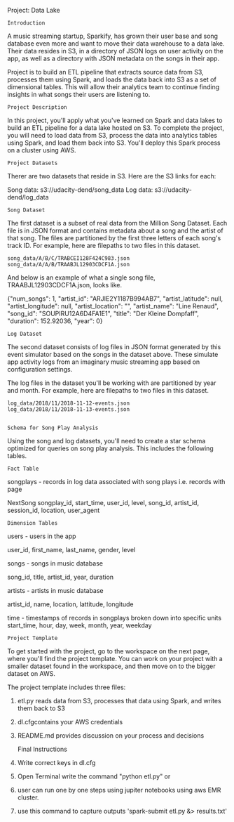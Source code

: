 Project: Data Lake
    
    Introduction
    
   A music streaming startup, Sparkify, has grown their user base and song database even more and want to move their data warehouse to a data lake. Their data resides in S3, in a directory of JSON logs on user activity on the app, as well as a directory with JSON metadata on the songs in their app.

Project is to build an ETL pipeline that extracts source data from S3, processes them using Spark, and loads the data back into S3 as a set of dimensional tables. This will allow their analytics team to continue finding insights in what songs their users are listening to.

    Project Description

In this project, you'll apply what you've learned on Spark and data lakes to build an ETL pipeline for a data lake hosted on S3. To complete the project, you will need to load data from S3, process the data into analytics tables using Spark, and load them back into S3. You'll deploy this Spark process on a cluster using AWS.

    Project Datasets

Therer are two datasets that reside in S3. Here are the S3 links for each:

Song data: s3://udacity-dend/song_data
Log data: s3://udacity-dend/log_data

    Song Dataset

The first dataset is a subset of real data from the Million Song Dataset. Each file is in JSON format and contains metadata about a song and the artist of that song. The files are partitioned by the first three letters of each song's track ID. For example, here are filepaths to two files in this dataset.

    song_data/A/B/C/TRABCEI128F424C983.json
    song_data/A/A/B/TRAABJL12903CDCF1A.json

And below is an example of what a single song file, TRAABJL12903CDCF1A.json, looks like.

{"num_songs": 1, "artist_id": "ARJIE2Y1187B994AB7", "artist_latitude": null, "artist_longitude": null, "artist_location": "", "artist_name": "Line Renaud", "song_id": "SOUPIRU12A6D4FA1E1", "title": "Der Kleine Dompfaff", "duration": 152.92036, "year": 0}

    Log Dataset


The second dataset consists of log files in JSON format generated by this event simulator based on the songs in the dataset above. These simulate app activity logs from an imaginary music streaming app based on configuration settings.

The log files in the dataset you'll be working with are partitioned by year and month. For example, here are filepaths to two files in this dataset.

    log_data/2018/11/2018-11-12-events.json
    log_data/2018/11/2018-11-13-events.json

    
    Schema for Song Play Analysis

Using the song and log datasets, you'll need to create a star schema optimized for queries on song play analysis. This includes the following tables.

    Fact Table

songplays - records in log data associated with song plays i.e. records with page 

NextSong
songplay_id, start_time, user_id, level, song_id, artist_id, session_id, location, 
user_agent

    Dimension Tables

users - users in the app

user_id, first_name, last_name, gender, level

songs - songs in music database

song_id, title, artist_id, year, duration

artists - artists in music database

artist_id, name, location, lattitude, longitude

time - timestamps of records in songplays broken down into specific units
start_time, hour, day, week, month, year, weekday

    Project Template

   To get started with the project, go to the workspace on the next page, where you'll find the project template. You can work on your project with a smaller dataset found in the workspace, and then move on to the bigger dataset on AWS.

The project template includes three files:

1. etl.py reads data from S3, processes that data using Spark, and writes them back to S3
2. dl.cfgcontains your AWS credentials
3. README.md provides discussion on your process and decisions

    Final Instructions

1. Write correct keys in dl.cfg
2. Open Terminal write the command "python etl.py"
or 
2. user can run one by one steps using jupiter notebooks using aws EMR cluster.
3. use this command to capture outputs
'spark-submit etl.py &> results.txt'